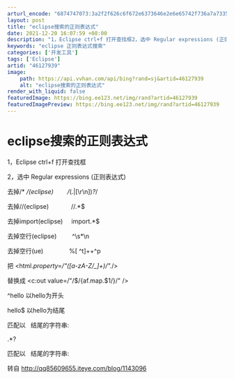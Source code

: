 ```yaml
---
arturl_encode: "6874747073:3a2f2f626c6f672e6373646e2e6e65742f736a7a7335353930:2f61727469636c652f64657461696c732f3436313237393339"
layout: post
title: "eclipse搜索的正则表达式"
date: 2021-12-20 16:07:59 +08:00
description: "1，Eclipse ctrl+f 打开查找框2，选中 Regular expressions (正则"
keywords: "eclipse 正则表达式搜索"
categories: ['开发工具']
tags: ['Eclipse']
artid: "46127939"
image:
    path: https://api.vvhan.com/api/bing?rand=sj&artid=46127939
    alt: "eclipse搜索的正则表达式"
render_with_liquid: false
featuredImage: https://bing.ee123.net/img/rand?artid=46127939
featuredImagePreview: https://bing.ee123.net/img/rand?artid=46127939
---
```


# eclipse搜索的正则表达式

1，Eclipse ctrl+f 打开查找框
  
2，选中 Regular expressions (正则表达式)
  
  
去掉/* */(eclipse)        /*(.|[\r\n])*?*/
  
去掉//(eclipse)             //.*$
  
去掉import(eclipse)     import.*$
  
去掉空行(eclipse)         ^\s*\n
  
去掉空行(ue)               %[ ^t]++^p
  
  
把 <html.*property=/"([a-zA-Z/_]+)/".*/>
  
替换成 <c:out value=/"/$/{af.map.$1/}/" />
  
  
^hello 以hello为开头
  
hello$ 以hello为结尾
  
  
匹配以   </title> 结尾的字符串:
  
.*? </title>
  
  
匹配以   <title> 开头的字符串:
  
<title> .*
  
  
匹配以   <title> 开头 </title> 结尾的字符串:
  

<title> .*? </title>

转自
<http://qq85609655.iteye.com/blog/1143096>